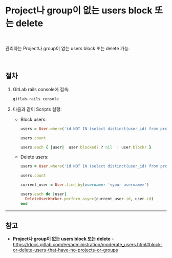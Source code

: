 # Project나 group이 없는 users block 또는 delete

<br>

관리자는 Project나 group이 없는 users block 또는 delete 가능.

<br>

## 절차
1. GitLab rails console에 접속:

   ```
   gitlab-rails console
   ```
2. 다음과 같이 Scripts 실행:

   - Block users:
     ```ruby
     users = User.where('id NOT IN (select distinct(user_id) from project_authorizations)')

     users.count
     
     users.each { |user|  user.blocked? ? nil  : user.block! }
     ```

   - Delete users:
     ```ruby
     users = User.where('id NOT IN (select distinct(user_id) from project_authorizations)')

     users.count

     current_user = User.find_by(username: '<your username>')

     users.each do |user|
       DeleteUserWorker.perform_async(current_user.id, user.id)
     end
     ```

<hr>

## 참고
- **Project나 group이 없는 users block 또는 delete** - https://docs.gitlab.com/ee/administration/moderate_users.html#block-or-delete-users-that-have-no-projects-or-groups
